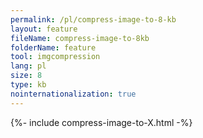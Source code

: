 ```yaml
---
permalink: /pl/compress-image-to-8-kb
layout: feature
fileName: compress-image-to-8kb
folderName: feature
tool: imgcompression
lang: pl
size: 8
type: kb
nointernationalization: true
---
```

{%- include compress-image-to-X.html -%}
      